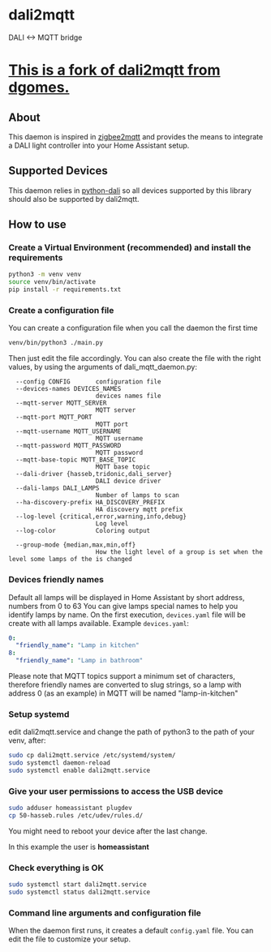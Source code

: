 
# dali2mqtt
DALI <-> MQTT bridge
# <ins>This is a fork of [dali2mqtt](https://github.com/dgomes/dali2mqtt) from [dgomes.](https://github.com/dgomes) </ins>



## About

This daemon is inspired in [zigbee2mqtt](https://github.com/Koenkk/zigbee2mqtt) and provides the means to integrate a DALI light controller into your Home Assistant setup.

## Supported Devices

This daemon relies in [python-dali](https://github.com/sde1000/python-dali) so all devices supported by this library should also be supported by dali2mqtt.

## How to use

### Create a Virtual Environment (recommended) and install the requirements
```bash
python3 -m venv venv
source venv/bin/activate
pip install -r requirements.txt
```

### Create a configuration file
You can create a configuration file when you call the daemon the first time

```bash
venv/bin/python3 ./main.py
```

Then just edit the file accordingly. You can also create the file with the right values, by using the arguments of dali_mqtt_daemon.py:

```
  --config CONFIG       configuration file
  --devices-names DEVICES_NAMES
                        devices names file
  --mqtt-server MQTT_SERVER
                        MQTT server
  --mqtt-port MQTT_PORT
                        MQTT port
  --mqtt-username MQTT_USERNAME
                        MQTT username
  --mqtt-password MQTT_PASSWORD
                        MQTT password
  --mqtt-base-topic MQTT_BASE_TOPIC
                        MQTT base topic
  --dali-driver {hasseb,tridonic,dali_server}
                        DALI device driver
  --dali-lamps DALI_LAMPS
                        Number of lamps to scan                        
  --ha-discovery-prefix HA_DISCOVERY_PREFIX
                        HA discovery mqtt prefix
  --log-level {critical,error,warning,info,debug}
                        Log level
  --log-color           Coloring output
  
  --group-mode {median,max,min,off}
                        How the light level of a group is set when the level some lamps of the is changed   

```

### Devices friendly names
Default all lamps will be displayed in Home Assistant by short address, numbers from 0 to 63
You can give lamps special names to help you identify lamps by name. On the first execution, `devices.yaml` file will be create with all lamps available.
Example `devices.yaml`:
```yaml
0: 
  "friendly_name": "Lamp in kitchen"
8:
  "friendly_name": "Lamp in bathroom"
```
Please note that MQTT topics support a minimum set of characters, therefore friendly names are converted to slug strings, so a lamp with address 0 (as an example) in MQTT will be named "lamp-in-kitchen"

### Setup systemd
edit dali2mqtt.service and change the path of python3 to the path of your venv, after:

```bash
sudo cp dali2mqtt.service /etc/systemd/system/
sudo systemctl daemon-reload
sudo systemctl enable dali2mqtt.service 
```

### Give your user permissions to access the USB device
```bash
sudo adduser homeassistant plugdev 
cp 50-hasseb.rules /etc/udev/rules.d/
```
You might need to reboot your device after the last change.

In this example the user is **homeassistant**

### Check everything is OK
```bash
sudo systemctl start dali2mqtt.service 
sudo systemctl status dali2mqtt.service 
```

### Command line arguments and configuration file

When the daemon first runs, it creates a default `config.yaml` file.
You can edit the file to customize your setup.
